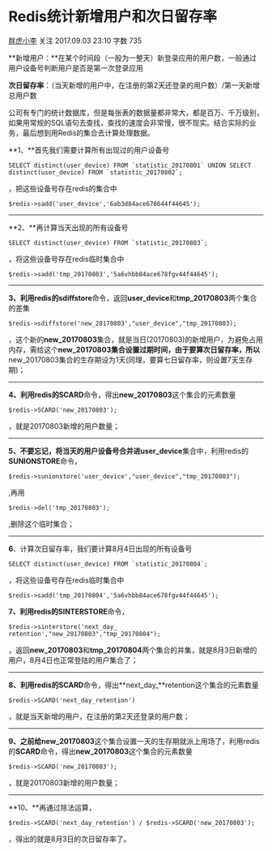 # Redis统计新增用户和次日留存率

[胖虎小李][0] 关注 2017.09.03 23:10  字数 735  

**新增用户：**在某个时间段（一般为一整天）新登录应用的用户数，一般通过用户设备号判断用户是否是第一次登录应用

**次日留存率**：（当天新增的用户中，在注册的第2天还登录的用户数）/第一天新增总用户数

公司有专门的统计数据库，但是每张表的数据量都非常大，都是百万、千万级别，如果用常规的SQL语句去查找，查找的速度会非常慢，很不现实。结合实际的业务，最后想到用Redis的集合去计算处理数据。

**1、**首先我们需要计算所有出现过的用户设备号

    SELECT distinct(user_device) FROM `statistic_20170801` UNION SELECT distinct(user_device) FROM `statistic_20170802`;

，把这些设备号存在redis的集合中

    $redis->sadd('user_device','6ab3d84ace678644f44645');

- - -

**2、**再计算当天出现的所有设备号

    SELECT distinct(user_device) FROM `statistic_20170803`;
，将这些设备号存在redis临时集合中

    $redis->sadd('tmp_20170803','5a6vhbb84ace678fgv44f44645');

- - -

**3、**利用redis的**sdiffstore**命令，返回**user_device**和**tmp_20170803**两个集合的差集

    $redis->sdiffstore('new_20170803',"user_device","tmp_20170803);
，这个新的**new_20170803**集合，就是当日(20170803)的新增用户，为避免占用内存，需给这个**new_20170803集合设置过期时间，由于要算次日留存率，所以**new_20170803集合的生存期设为1天(同理，要算七日留存率，则设置7天生存期)；

- - -

**4、**利用redis的**SCARD**命令，得出**new_20170803**这个集合的元素数量

    $redis->SCARD('new_20170803');
，就是20170803新增的用户数量；

- - -

**5、**不要忘记，将当天的用户设备号合并进**user_device**集合中，利用redis的**SUNIONSTORE**命令，

    $redis->sunionstore('user_device',"user_device","tmp_20170803");

,再用

    $redis->del('tmp_20170803');

,删除这个临时集合；

- - -

**6**、计算次日留存率，我们要计算8月4日出现的所有设备号

    SELECT distinct(user_device) FROM `statistic_20170804`;
，将这些设备号存在redis临时集合中

    $redis->sadd('tmp_20170804','5a6vhbb84ace678fgv44f44645');

**7、**利用redis的**SINTERSTORE**命令，

    $redis->sinterstore('next_day_ retention',"new_20170803","tmp_20170804");

，返回**new_20170803**和**tmp_20170804**两个集合的并集，就是8月3日新增的用户，8月4日也正常登陆的用户集合了；

- - -

**8、**利用redis的**SCARD**命令，得出**next_day_**retention这个集合的元素数量

    $redis->SCARD('next_day_retention')
，就是当天新增的用户，在注册的第2天还登录的用户数；

- - -

**9、**之前给**new_20170803**这个集合设置一天的生存期就派上用场了，利用redis的**SCARD**命令，得出**new_20170803**这个集合的元素数量

    $redis->SCARD('new_20170803');
，就是20170803新增的用户数量；

- - -

**10、**再通过除法运算，

    $redis->SCARD('next_day_retention') / $redis->SCARD('new_20170803');

，得出的就是8月3日的次日留存率了。

[0]: /u/f2c2d3d12d98